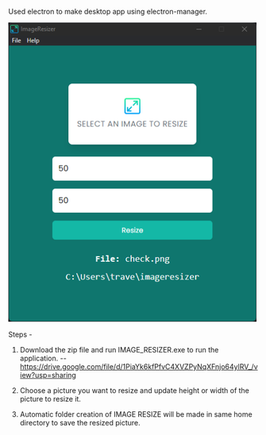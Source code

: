 Used electron to make desktop app using electron-manager.

<img src="assets/screen.png" width="500">

Steps -
1. Download the zip file and run IMAGE_RESIZER.exe to run the application. --
https://drive.google.com/file/d/1PiaYk6kfPfvC4XVZPyNqXFnjo64ylRV_/view?usp=sharing

2. Choose a picture you want to resize and update height or width of the picture to resize it.

3. Automatic folder creation of IMAGE RESIZE will be made in same home directory to save the resized picture.

